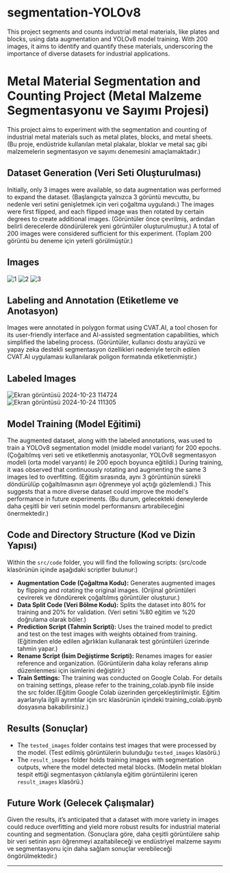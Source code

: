 # segmentation-YOLOv8
This project segments and counts industrial metal materials, like plates and blocks, using data augmentation and YOLOv8 model training. With 200 images, it aims to identify and quantify these materials, underscoring the importance of diverse datasets for industrial applications.
# Metal Material Segmentation and Counting Project (Metal Malzeme Segmentasyonu ve Sayımı Projesi)

This project aims to experiment with the segmentation and counting of industrial metal materials such as metal plates, blocks, and metal sheets. (Bu proje, endüstride kullanılan metal plakalar, bloklar ve metal saç gibi malzemelerin segmentasyon ve sayımı denemesini amaçlamaktadır.)

## Dataset Generation (Veri Seti Oluşturulması)

Initially, only 3 images were available, so data augmentation was performed to expand the dataset. (Başlangıçta yalnızca 3 görüntü mevcuttu, bu nedenle veri setini genişletmek için veri çoğaltma uygulandı.) The images were first flipped, and each flipped image was then rotated by certain degrees to create additional images. (Görüntüler önce çevrilmiş, ardından belirli derecelerde döndürülerek yeni görüntüler oluşturulmuştur.) A total of 200 images were considered sufficient for this experiment. (Toplam 200 görüntü bu deneme için yeterli görülmüştür.)

## Images 

![1](https://github.com/user-attachments/assets/af804f43-a2bb-42d9-b762-4e069708e107)
![2](https://github.com/user-attachments/assets/69f19510-9fa8-4eb4-a144-2bbf81e2c81c)
![3](https://github.com/user-attachments/assets/3c37cdfa-df10-4795-ade8-0162a2bae88d)


## Labeling and Annotation (Etiketleme ve Anotasyon)

Images were annotated in polygon format using CVAT.AI, a tool chosen for its user-friendly interface and AI-assisted segmentation capabilities, which simplified the labeling process. (Görüntüler, kullanıcı dostu arayüzü ve yapay zeka destekli segmentasyon özellikleri nedeniyle tercih edilen CVAT.AI uygulaması kullanılarak poligon formatında etiketlenmiştir.) 

## Labeled Images

![Ekran görüntüsü 2024-10-23 114724](https://github.com/user-attachments/assets/fbccabed-226e-4980-98f2-ff6d5052cf1e)
![Ekran görüntüsü 2024-10-24 111305](https://github.com/user-attachments/assets/3d0aa26b-2a1a-419f-b236-aff274374ac4)


## Model Training (Model Eğitimi)

The augmented dataset, along with the labeled annotations, was used to train a YOLOv8 segmentation model (middle model variant) for 200 epochs. (Çoğaltılmış veri seti ve etiketlenmiş anotasyonlar, YOLOv8 segmentasyon modeli (orta model varyantı) ile 200 epoch boyunca eğitildi.) During training, it was observed that continuously rotating and augmenting the same 3 images led to overfitting. (Eğitim sırasında, aynı 3 görüntünün sürekli döndürülüp çoğaltılmasının aşırı öğrenmeye yol açtığı gözlemlendi.) This suggests that a more diverse dataset could improve the model's performance in future experiments. (Bu durum, gelecekteki deneylerde daha çeşitli bir veri setinin model performansını artırabileceğini önermektedir.)

## Code and Directory Structure (Kod ve Dizin Yapısı)

Within the `src/code` folder, you will find the following scripts: (src/code klasörünün içinde aşağıdaki scriptler bulunur:)
- **Augmentation Code (Çoğaltma Kodu):** Generates augmented images by flipping and rotating the original images. (Orijinal görüntüleri çevirerek ve döndürerek çoğaltılmış görüntüler oluşturur.)
- **Data Split Code (Veri Bölme Kodu):** Splits the dataset into 80% for training and 20% for validation. (Veri setini %80 eğitim ve %20 doğrulama olarak böler.)
- **Prediction Script (Tahmin Scripti):** Uses the trained model to predict and test on the test images with weights obtained from training. (Eğitimden elde edilen ağırlıkları kullanarak test görüntüleri üzerinde tahmin yapar.)
- **Rename Script (İsim Değiştirme Scripti):** Renames images for easier reference and organization. (Görüntülerin daha kolay referans alınıp düzenlenmesi için isimlerini değiştirir.)
- **Train Settings:** The training was conducted on Google Colab. For details on training settings, please refer to the training_colab.ipynb file inside the src folder.(Eğitim Google Colab üzerinden gerçekleştirilmiştir. Eğitim ayarlarıyla ilgili ayrıntılar için src klasörünün içindeki training_colab.ipynb dosyasına bakabilirsiniz.)

## Results (Sonuçlar)

- The `tested_images` folder contains test images that were processed by the model. (Test edilmiş görüntülerin bulunduğu `tested_images` klasörü.)
- The `result_images` folder holds training images with segmentation outputs, where the model detected metal blocks. (Modelin metal blokları tespit ettiği segmentasyon çıktılarıyla eğitim görüntülerini içeren `result_images` klasörü.)

## Future Work (Gelecek Çalışmalar)

Given the results, it’s anticipated that a dataset with more variety in images could reduce overfitting and yield more robust results for industrial material counting and segmentation. (Sonuçlara göre, daha çeşitli görüntülere sahip bir veri setinin aşırı öğrenmeyi azaltabileceği ve endüstriyel malzeme sayımı ve segmentasyonu için daha sağlam sonuçlar verebileceği öngörülmektedir.)

---

